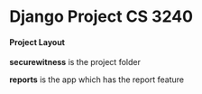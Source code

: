 # Django Project CS 3240
#### Project Layout

**securewitness** is the project folder 

**reports** is the app which has the report feature
